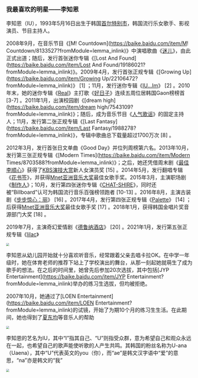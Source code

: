 ### 我最喜欢的明星——李知恩

李知恩（IU），1993年5月16日出生于韩国[首尔特别市](https://baike.baidu.com/item/首尔特别市/4872544?fromModule=lemma_inlink)，韩国流行乐女歌手、影视演员、节目主持人。

2008年9月，在音乐节目《[M! Countdown](https://baike.baidu.com/item/M! Countdown/8133527?fromModule=lemma_inlink)》中演唱歌曲《[迷儿](https://baike.baidu.com/item/迷儿/1265367?fromModule=lemma_inlink)》，由此正式出道；随后，发行首张迷你专辑《[Lost And Found](https://baike.baidu.com/item/Lost And Found/19186021?fromModule=lemma_inlink)》。2009年4月，发行首张正规专辑《[Growing Up](https://baike.baidu.com/item/Growing Up/22106472?fromModule=lemma_inlink)》 [1] ；11月，发行迷你专辑《[IU...Im](https://baike.baidu.com/item/IU...Im/17354293?fromModule=lemma_inlink)》 [2] 。2010年末，她的迷你专辑《[Real](https://baike.baidu.com/item/Real/18873316?fromModule=lemma_inlink)》主打歌《[好日子](https://baike.baidu.com/item/好日子/18138111?fromModule=lemma_inlink)》连续五周位居韩国Gaon榜榜首 [3-7]   。2011年1月，出演校园剧《[dream high](https://baike.baidu.com/item/dream high/7543109?fromModule=lemma_inlink)》；随后，成为音乐节目《[人气歌谣](https://baike.baidu.com/item/人气歌谣/5696017?fromModule=lemma_inlink)》的固定主持人；11月，发行第二张正规专辑《[Last Fantasy](https://baike.baidu.com/item/Last Fantasy/1988278?fromModule=lemma_inlink)》，专辑中歌曲总下载量超过1700万次 [8] 。

2012年3月，发行首张日文单曲《Good Day》并位列周榜第六名。2013年10月，发行第三张正规专辑《[Modern Times](https://baike.baidu.com/item/Modern Times/8703588?fromModule=lemma_inlink)》；之后，她还凭借周末剧《[最佳李顺心](https://baike.baidu.com/item/最佳李顺心/4320946?fromModule=lemma_inlink)》获得了[KBS演技大赏](https://baike.baidu.com/item/KBS演技大赏/5088129?fromModule=lemma_inlink)新人女演员奖 [15] 。2014年5月，发行翻唱专辑《[花书签](https://baike.baidu.com/item/花书签/13887950?fromModule=lemma_inlink)》，并获得[Mnet亚洲音乐大奖](https://baike.baidu.com/item/Mnet亚洲音乐大奖/5866918?fromModule=lemma_inlink)最佳女歌手奖。2015年3月，主演职场剧《[制作人](https://baike.baidu.com/item/制作人/16830386?fromModule=lemma_inlink)》；10月，发行第四张迷你专辑《[CHAT-SHIRE](https://baike.baidu.com/item/CHAT-SHIRE?fromModule=lemma_inlink)》，同时还被“Billboard”认可为韩国流行音乐百强榜领跑者 [10-13]  。2016年8月，主演古装剧《[步步惊心：丽](https://baike.baidu.com/item/步步惊心：丽/19226575?fromModule=lemma_inlink)》 [16] 。2017年4月，发行第四张正规专辑《[Palette](https://baike.baidu.com/item/Palette/20630929?fromModule=lemma_inlink)》 [14] ；后获得[Mnet亚洲音乐大奖](https://baike.baidu.com/item/Mnet亚洲音乐大奖/5866918?fromModule=lemma_inlink)最佳女歌手奖 [17] 。2018年1月，获得韩国金唱片奖音源部门大奖 [18] 。

2019年7月，主演奇幻爱情剧《[德鲁纳酒店](https://baike.baidu.com/item/德鲁纳酒店/23644002?fromModule=lemma_inlink)》 [20] 。2021年1月，发行第五张正规专辑《[lilac](https://baike.baidu.com/item/lilac/56469825?fromModule=lemma_inlink)》



<img src="C:\Users\李知恩\Desktop\QQ图片20221220164205.jpg" style="zoom:50%;" />

李知恩从幼儿园开始就十分喜欢听音乐，经常跟着父亲去唱卡拉OK。在中学一年级时，她在体育老师的推荐下站上了学校演出的舞台，从那一刻起她就萌生了成为歌手的想法。在之后的时间里，她曾先后参加20次选拔，其中包括[JYP Entertainment](https://baike.baidu.com/item/JYP Entertainment?fromModule=lemma_inlink)举办的练习生选拔，但均被拒绝。

2007年10月，她通过了[LOEN Entertainment](https://baike.baidu.com/item/LOEN Entertainment?fromModule=lemma_inlink)的试镜，开始了为期10个月的练习生生活。在此期间，她也得到了[夏东均](https://baike.baidu.com/item/夏东均?fromModule=lemma_inlink)等音乐人的帮助

<img src="C:\Users\李知恩\Desktop\QQ图片20221220164214.jpg" style="zoom:50%;" />



李知恩的艺名为IU，其中“I”指其自己、“U”则指受众群，意为希望自己和观众永远在一起，也希望自己的歌声能使听歌的人产生共鸣。其韩国的粉丝名称为U-ana（Uaena），其中“U”代表英文的you（你），而“ae”是韩文汉字语中“爱”的意思，“na”亦是韩文的“我”

<img src="C:\Users\李知恩\Documents\Tencent Files\3316633785\FileRecv\MobileFile\NTIzNzQwNDkxODU4NDM2NTkxMV8xNTg3MTEyNjc4OTQ1_0.jpg" style="zoom:50%;" />





​                 





